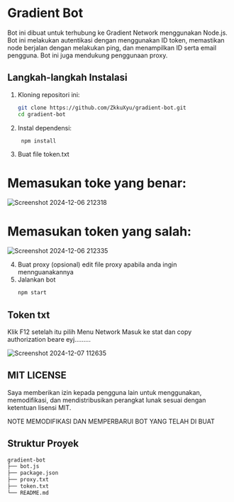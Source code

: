 # Gradient Bot

Bot ini dibuat untuk terhubung ke Gradient Network menggunakan Node.js. Bot ini melakukan autentikasi dengan menggunakan ID token, memastikan node berjalan dengan melakukan ping, dan menampilkan ID serta email pengguna. Bot ini juga mendukung penggunaan proxy.

## Langkah-langkah Instalasi

1. Kloning repositori ini:
   ```sh
   git clone https://github.com/ZkkuXyu/gradient-bot.git
   cd gradient-bot
2. Instal dependensi:
   ```sh
    npm install
3. Buat file token.txt

# Memasukan toke yang benar:
   
![Screenshot 2024-12-06 212318](https://github.com/user-attachments/assets/2a89bf43-3ea2-4d79-963a-8afffbadf856)

# Memasukan token yang salah:

![Screenshot 2024-12-06 212335](https://github.com/user-attachments/assets/f9bbd834-e6b0-4d67-8ec7-dcfc3391bb43)


4. Buat proxy (opsional) edit file proxy apabila anda ingin mennguanakannya
5. Jalankan bot
   ```sh
   npm start

## Token txt

Klik F12 setelah itu pilih Menu Network Masuk ke stat dan copy authorization beare eyj.........

![Screenshot 2024-12-07 112635](https://github.com/user-attachments/assets/58a45536-a437-4484-a441-ff1acbe5a26e)


## MIT LICENSE
Saya memberikan izin kepada pengguna lain untuk menggunakan, memodifikasi, dan mendistribusikan perangkat lunak sesuai dengan ketentuan lisensi MIT.

NOTE MEMODIFIKASI DAN MEMPERBARUI BOT YANG TELAH DI BUAT

## Struktur Proyek
   ```sh
   gradient-bot
   ├── bot.js
   ├── package.json
   ├── proxy.txt
   ├── token.txt
   └── README.md


